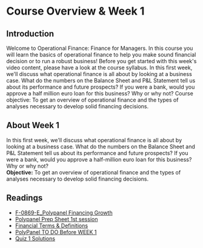 # Course Overview & Week 1
## Introduction
Welcome to Operational Finance: Finance for Managers. In this course you will learn the basics of operational finance to help you make sound financial decision or to run a robust business! Before you get started with this week's video content, please have a look at the course syllabus. In this first week, we'll discuss what operational finance is all about by looking at a business case. What do the numbers on the Balance Sheet and P&L Statement tell us about its performance and future prospects? If you were a bank, would you approve a half million euro loan for this business? Why or why not? Course objective: To get an overview of operational finance and the types of analyses necessary to develop solid financing decisions.

## About Week 1
In this first week, we'll discuss what operational finance is all about by looking at a business case. What do the numbers on the Balance Sheet and P&L Statement tell us about its performance and future prospects? If you were a bank, would you approve a half-million euro loan for this business? Why or why not?\
**Objective:** To get an overview of operational finance and the types of analyses necessary to develop solid financing decisions.

## Readings
* [F-0869-E_Polypanel Financing Growth](./files/F-0869-E_Polypanel_Financing_Growth.pdf)
* [Polypanel Prep Sheet 1st session](./files/Polypanel_Prep_Sheet_1st_session.pdf)
* [Financial Terms & Definitions](./files/Financial_Terms_&_Definitions.pdf)
* [PolyPanel TO DO Before WEEK 1](./files/PolyPanel_To_Do_Before_Week1.xlsx)
* [Quiz 1 Solutions](./files/Quiz1_Solutions.pdf)

